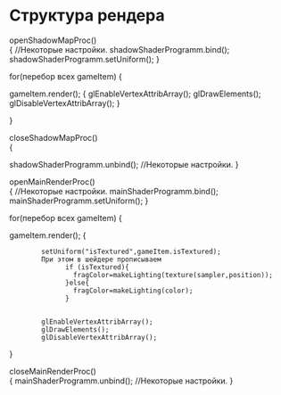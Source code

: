 # Структура рендера




  openShadowMapProc()  
  {
  //Некоторые настройки.
  shadowShaderProgramm.bind();
  shadowShaderProgramm.setUniform();
  }

  for(перебор всех gameItem)
  {

  gameItem.render();
  {
            glEnableVertexAttribArray();
            glDrawElements();
            glDisableVertexAttribArray();
  }

  }

  closeShadowMapProc()  
  {

  shadowShaderProgramm.unbind();
  //Некоторые настройки.
  }

  openMainRenderProc()  
  {
  //Некоторые настройки.
  mainShaderProgramm.bind();
  mainShaderProgramm.setUniform();
  }


  for(перебор всех gameItem)
  {

  gameItem.render();
  {
            
            setUniform("isTextured",gameItem.isTextured);
            При этом в шейдере прописываем
                  if (isTextured){
                    fragColor=makeLighting(texture(sampler,position));
                  }else{
                    fragColor=makeLighting(color);
                  }
            
            
            glEnableVertexAttribArray();
            glDrawElements();
            glDisableVertexAttribArray();
  }

  


  closeMainRenderProc()  
  {
  mainShaderProgramm.unbind();
  //Некоторые настройки.
  }
